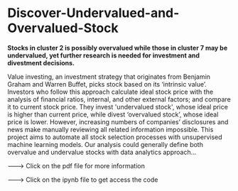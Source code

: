 # Discover-Undervalued-and-Overvalued-Stock
**Stocks in cluster 2 is possibly overvalued while those in cluster 7 may be undervalued, yet further research is needed for investment and divestment decisions.**

Value investing, an investment strategy that originates from Benjamin Graham and Warren Buffet, picks stock based on its ‘intrinsic value’. Investors who follow this approach calculate ideal stock price with the analysis of financial ratios, internal, and other external factors; and compare it to current stock price. They invest 'undervalued stock', whose ideal price is higher than current price, while divest ‘overvalued stock’, whose ideal price is lower. However, increasing numbers of companies’ disclosures and news make manually reviewing all related information impossible. This project aims to automate all stock selection processes with unsupervised machine learning models. Our analysis could generally define both overvalue and undervalue stocks with data analytics approach...

---> Click on the pdf file for more information

---> Click on the ipynb file to get access the code
